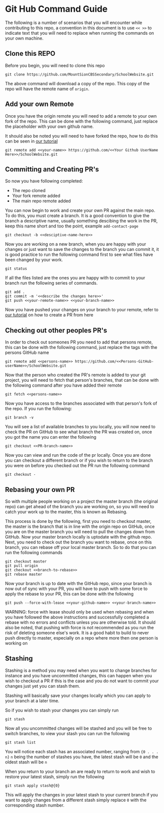# Git Hub Command Guide
The following is a number of scenarios that you will encounter while contributing to this repo, a convention in this document is to use `<< >>` to indicate text that you will need to replace when running the commands on your own machine.

## Clone this REPO
Before you begin, you will need to clone this repo
```
git clone https://github.com/MountSionCBSSecondary/SchoolWebsite.git
```
The above command will download a copy of the repo. This copy of the repo will have the remote name of `origin`.

## Add your own Remote
Once you have the origin remote you will need to add a remote to your own fork of the repo. This can be done with the following command, just replace the placeholder with your own github name.

It should also be noted you will need to have forked the repo, how to do this can be seen in [our tutorial](Tutorial.md)

```
git remote add <<your-name>> https://github.com/<<Your Github UserName Here>>/SchoolWebsite.git
```

## Committing and Creating PR's
So now you have following completed:
- The repo cloned
- Your fork remote added
- The main repo remote added

You can now begin to work and create your own PR against the main repo. To do this, you must create a branch. It is a good convention to give the branch a descriptive name, usually something descibing the work in the PR, keep this name short and too the point, example `add-contact-page`

```
git checkout -b <<desciptive-name-here>>
```
Now you are working on a new branch, when you are happy with your changes or just want to save the changes to the branch you can commit it, it is good practice to run the following command first to see what files have been changed by your work.
```
git status
```
If all the files listed are the ones you are happy with to commit to your branch run the following series of commands.
```
git add .
git commit -m '<<describe the changes here>>'
git push <<your-remote-name>> <<your-branch-name>>
```
Now you have pushed your changes on your branch to your remote, refer to [our tutorial](tutorial.md) on how to create a PR from here

## Checking out other peoples PR's
In order to check out someones PR you need to add that persons remote, this can be done with the following command, just replace the tags with the persons GitHub name
```
git remote add <<persons-name>> https://github.com/<<Persons-GitHub-userName>>/SchoolWebsite.git
```
Now that the person who created the PR's remote is added to your git project, you will need to fetch that person's branches, that can be done with the following command after you have added their remote
```
git fetch <<persons-name>>
```
Now you have access to the branches associated with that person's fork of the repo. If you run the following:
```
git branch -v
```
You will see a list of available branches to you locally, you will now need to check the PR on GitHub to see what branch the PR was created on, once you got the name you can enter the following
```
git checkout <<PR-branch-name>>
```
Now you can view and run the code of the pr locally. Once you are done you can checkout a different branch or if you wish to return to the branch you were on before you checked out the PR run the following command
```
git checkout -
```
## Rebasing your own PR
So with multiple people working on a project the master branch (the original repo) can get ahead of the branch you are working on, so you will need to catch your work up to the master, this is known as Rebasing.

This process is done by the following, first you need to checkout master, the master is the branch that is in line with the origin repo on GitHub, once you are on the master branch you will need to pull the changes down from GitHub. Now your master branch locally is uptodate with the github repo. Next, you need to check out the branch you want to rebase, once on this branch, you can rebase off your local master branch. So to do that you can run the following commands
```
git checkout master
git pull origin
git checkout <<branch-to-rebase>>
git rebase master
```
Now your branch is up to date with the GitHub repo, since your branch is now out of sync with your PR, you will have to push with some force to apply the rebase to your PR, this can be done with the following
```
git push --force-with-lease <<your-github-name>> <<your-branch-name>>
```
WARNING: force with lease should only be used when rebasing and when you have followed the above instructions and successfully completed a rebase with no errors and conflicts unless you are otherwise told.
It should also be noted, that pushing with force is not recommended as you run the risk of deleting someone else's work. It is a good habit to build to never push directly to master, especially on a repo where more then one person is working on

## Stashing
Stashing is a method you may need when you want to change branches for instance and you have uncommitted changes, this can happen when you wish to checkout a PR if this is the case and you do not want to commit your changes just yet you can stash them.

Stashing will basically save your changes locally which you can apply to your branch at a later time.

So if you wish to stash your changes you can simply run
```
git stash
```
Now all you uncommitted changes will be stashed and you will be free to switch branches, to view your stash you can run the following
```
git stash list
```
You will notice each stash has an associated number, ranging from `{0 . . . n}` `n` being the number of stashes you have, the latest stash will be `0` and the oldest stash will be `n`

When you return to your branch an are ready to return to work and wish to restore your latest stash, simply run the following
```
git stash apply stash@{0}
```
This will apply the changes in your latest stash to your current branch if you want to apply changes from a different stash simply replace `0` with the corresponding stash number.

